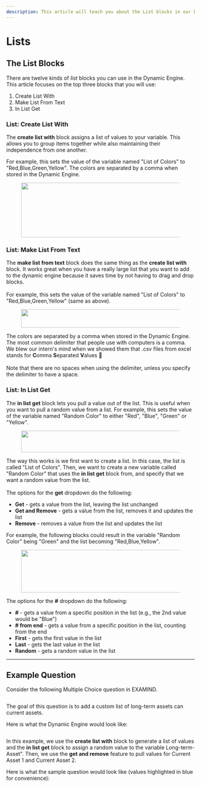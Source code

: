 ```yaml
---
description: This article will teach you about the List blocks in our Dynamic Engine.
---
```


# Lists

## The List Blocks

There are twelve kinds of _list_ blocks you can use in the Dynamic Engine. This article focuses on the top three blocks that you will use:

1. Create List With
2. Make List From Text
3. In List Get

### List: Create List With

The **create list with** block assigns a list of values to your variable. This allows you to group items together while also maintaining their independence from one another.&#x20;

For example, this sets the value of the variable named "List of Colors" to "Red,Blue,Green,Yellow".  The colors are separated by a comma when stored in the Dynamic Engine.

<figure><img src="https://instructor-help.examind.io/hs-fs/hubfs/Screen%20Shot%202024-06-04%20at%209-29-34%20AM-png.png?width=575&#x26;height=146&#x26;name=Screen%20Shot%202024-06-04%20at%209-29-34%20AM-png.png" alt="" height="146" width="575"><figcaption></figcaption></figure>

### List: Make List From Text

The **make list from text** block does the same thing as the **create list with** block. It works great when you have a really large list that you want to add to the dynamic engine because it saves time by not having to drag and drop blocks. \
\
For example, this sets the value of the variable named "List of Colors" to "Red,Blue,Green,Yellow" (same as above).

<figure><img src="https://instructor-help.examind.io/hs-fs/hubfs/Screen%20Shot%202024-06-04%20at%209-32-41%20AM-png.png?width=688&#x26;height=49&#x26;name=Screen%20Shot%202024-06-04%20at%209-32-41%20AM-png.png" alt="" height="49" width="688"><figcaption></figcaption></figure>

The colors are separated by a comma when stored in the Dynamic Engine. The most common delimiter that people use with computers is a comma. We blew our intern's mind when we showed them that .csv files from excel stands for **C**omma **S**eparated **V**alues 🤯\
\
Note that there are no spaces when using the delimiter, unless you specify the delimiter to have a space.

### List: In List Get

The **in list get** block lets you pull a value out of the list. This is useful when you want to pull a random value from a list. For example, this sets the value of the variable named "Random Color" to either "Red", "Blue", "Green" or "Yellow".

<figure><img src="https://instructor-help.examind.io/hs-fs/hubfs/Screen%20Shot%202024-06-04%20at%209-35-47%20AM-png.png?width=575&#x26;height=58&#x26;name=Screen%20Shot%202024-06-04%20at%209-35-47%20AM-png.png" alt="" height="58" width="575"><figcaption></figcaption></figure>

The way this works is we first want to create a list. In this case, the list is called "List of Colors". Then, we want to create a new variable called "Random Color" that uses the **in list get** block from, and specify that we want a random value from the list.\
\
The options for the **get** dropdown do the following:

* **Get** - gets a value from the list, leaving the list unchanged
* **Get and Remove** - gets a value from the list, removes it and updates the list
* **Remove** - removes a value from the list and updates the list

For example, the following blocks could result in the variable "Random Color" being "Green" and the list becoming "Red,Blue,Yellow".

<figure><img src="https://instructor-help.examind.io/hs-fs/hubfs/Screen%20Shot%202024-06-04%20at%209-37-34%20AM-png.png?width=1388&#x26;height=114&#x26;name=Screen%20Shot%202024-06-04%20at%209-37-34%20AM-png.png" alt="" height="114" width="1388"><figcaption></figcaption></figure>

The options for the **#** dropdown do the following:

* **#** - gets a value from a specific position in the list (e.g., the 2nd value would be "Blue")
* **# from end** - gets a value from a specific position in the list, counting from the end
* **First** - gets the first value in the list
* **Last** - gets the last value in the list
* **Random** - gets a random value in the list

***

## Example Question

Consider the following Multiple Choice question in EXAMIND.

<figure><img src="../../../../.gitbook/assets/Screenshot 2024-12-05 at 5.41.35 PM.png" alt=""><figcaption></figcaption></figure>

The goal of this question is to add a custom list of long-term assets can current assets.

Here is what the Dynamic Engine would look like:

<figure><img src="../../../../.gitbook/assets/Screenshot 2024-12-05 at 5.44.59 PM.png" alt=""><figcaption></figcaption></figure>

In this example, we use the **create list with** block to generate a list of values and the **in list get** block to assign a random value to the variable Long-term-Asset". Then, we use the **get and remove** feature to pull values for Current Asset 1 and Current Asset 2.

Here is what the sample question would look like (values highlighted in blue for convenience):

<figure><img src="../../../../.gitbook/assets/Screenshot 2024-12-05 at 5.41.53 PM.png" alt=""><figcaption></figcaption></figure>
